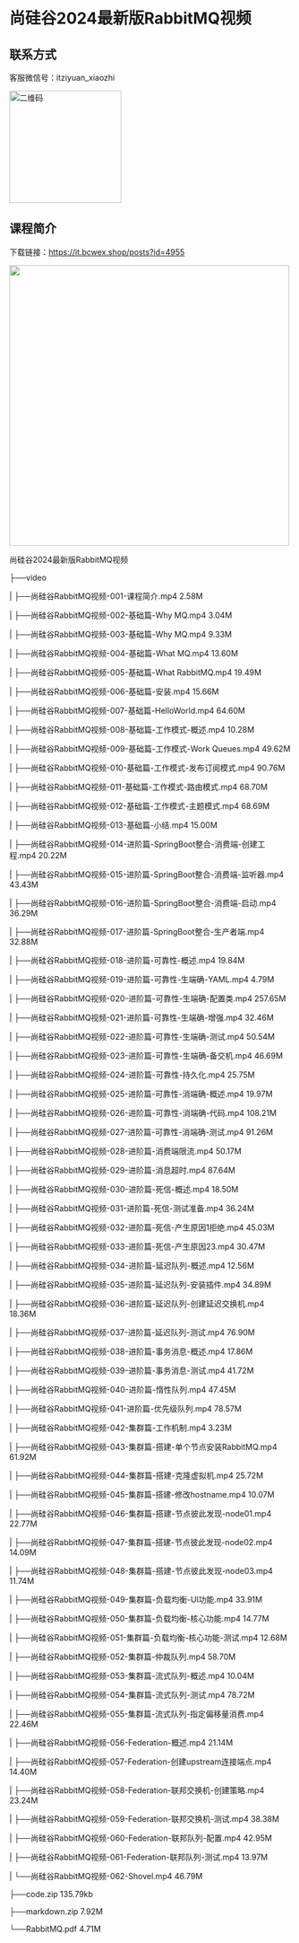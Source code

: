# 尚硅谷2024最新版RabbitMQ视频

## 联系方式

客服微信号：itziyuan_xiaozhi

<img src="https://ziyuanyun.oss-cn-guangzhou.aliyuncs.com/common/20240614073449/666b82192834a.jpg" width="200" height="200" alt="二维码">

## 课程简介

下载链接：https://it.bcwex.shop/posts?id=4955

<img src="https://ziyuanyun.oss-cn-guangzhou.aliyuncs.com/yun/20241201154656/674c147094041.jpg" width="500" alt="">

  尚硅谷2024最新版RabbitMQ视频



 ├──video

 | ├──尚硅谷RabbitMQ视频-001-课程简介.mp4 2.58M

 | ├──尚硅谷RabbitMQ视频-002-基础篇-Why MQ.mp4 3.04M

 | ├──尚硅谷RabbitMQ视频-003-基础篇-Why MQ.mp4 9.33M

 | ├──尚硅谷RabbitMQ视频-004-基础篇-What MQ.mp4 13.60M

 | ├──尚硅谷RabbitMQ视频-005-基础篇-What RabbitMQ.mp4 19.49M

 | ├──尚硅谷RabbitMQ视频-006-基础篇-安装.mp4 15.66M

 | ├──尚硅谷RabbitMQ视频-007-基础篇-HelloWorld.mp4 64.60M

 | ├──尚硅谷RabbitMQ视频-008-基础篇-工作模式-概述.mp4 10.28M

 | ├──尚硅谷RabbitMQ视频-009-基础篇-工作模式-Work Queues.mp4 49.62M

 | ├──尚硅谷RabbitMQ视频-010-基础篇-工作模式-发布订阅模式.mp4 90.76M

 | ├──尚硅谷RabbitMQ视频-011-基础篇-工作模式-路由模式.mp4 68.70M

 | ├──尚硅谷RabbitMQ视频-012-基础篇-工作模式-主题模式.mp4 68.69M

 | ├──尚硅谷RabbitMQ视频-013-基础篇-小结.mp4 15.00M

 | ├──尚硅谷RabbitMQ视频-014-进阶篇-SpringBoot整合-消费端-创建工程.mp4 20.22M

 | ├──尚硅谷RabbitMQ视频-015-进阶篇-SpringBoot整合-消费端-监听器.mp4 43.43M

 | ├──尚硅谷RabbitMQ视频-016-进阶篇-SpringBoot整合-消费端-启动.mp4 36.29M

 | ├──尚硅谷RabbitMQ视频-017-进阶篇-SpringBoot整合-生产者端.mp4 32.88M

 | ├──尚硅谷RabbitMQ视频-018-进阶篇-可靠性-概述.mp4 19.84M

 | ├──尚硅谷RabbitMQ视频-019-进阶篇-可靠性-生端确-YAML.mp4 4.79M

 | ├──尚硅谷RabbitMQ视频-020-进阶篇-可靠性-生端确-配置类.mp4 257.65M

 | ├──尚硅谷RabbitMQ视频-021-进阶篇-可靠性-生端确-增强.mp4 32.46M

 | ├──尚硅谷RabbitMQ视频-022-进阶篇-可靠性-生端确-测试.mp4 50.54M

 | ├──尚硅谷RabbitMQ视频-023-进阶篇-可靠性-生端确-备交机.mp4 46.69M

 | ├──尚硅谷RabbitMQ视频-024-进阶篇-可靠性-持久化.mp4 25.75M

 | ├──尚硅谷RabbitMQ视频-025-进阶篇-可靠性-消端确-概述.mp4 19.97M

 | ├──尚硅谷RabbitMQ视频-026-进阶篇-可靠性-消端确-代码.mp4 108.21M

 | ├──尚硅谷RabbitMQ视频-027-进阶篇-可靠性-消端确-测试.mp4 91.26M

 | ├──尚硅谷RabbitMQ视频-028-进阶篇-消费端限流.mp4 50.17M

 | ├──尚硅谷RabbitMQ视频-029-进阶篇-消息超时.mp4 87.64M

 | ├──尚硅谷RabbitMQ视频-030-进阶篇-死信-概述.mp4 18.50M

 | ├──尚硅谷RabbitMQ视频-031-进阶篇-死信-测试准备.mp4 36.24M

 | ├──尚硅谷RabbitMQ视频-032-进阶篇-死信-产生原因1拒绝.mp4 45.03M

 | ├──尚硅谷RabbitMQ视频-033-进阶篇-死信-产生原因23.mp4 30.47M

 | ├──尚硅谷RabbitMQ视频-034-进阶篇-延迟队列-概述.mp4 12.56M

 | ├──尚硅谷RabbitMQ视频-035-进阶篇-延迟队列-安装插件.mp4 34.89M

 | ├──尚硅谷RabbitMQ视频-036-进阶篇-延迟队列-创建延迟交换机.mp4 18.36M

 | ├──尚硅谷RabbitMQ视频-037-进阶篇-延迟队列-测试.mp4 76.90M

 | ├──尚硅谷RabbitMQ视频-038-进阶篇-事务消息-概述.mp4 17.86M

 | ├──尚硅谷RabbitMQ视频-039-进阶篇-事务消息-测试.mp4 41.72M

 | ├──尚硅谷RabbitMQ视频-040-进阶篇-惰性队列.mp4 47.45M

 | ├──尚硅谷RabbitMQ视频-041-进阶篇-优先级队列.mp4 78.57M

 | ├──尚硅谷RabbitMQ视频-042-集群篇-工作机制.mp4 3.23M

 | ├──尚硅谷RabbitMQ视频-043-集群篇-搭建-单个节点安装RabbitMQ.mp4 61.92M

 | ├──尚硅谷RabbitMQ视频-044-集群篇-搭建-克隆虚拟机.mp4 25.72M

 | ├──尚硅谷RabbitMQ视频-045-集群篇-搭建-修改hostname.mp4 10.07M

 | ├──尚硅谷RabbitMQ视频-046-集群篇-搭建-节点彼此发现-node01.mp4 22.77M

 | ├──尚硅谷RabbitMQ视频-047-集群篇-搭建-节点彼此发现-node02.mp4 14.09M

 | ├──尚硅谷RabbitMQ视频-048-集群篇-搭建-节点彼此发现-node03.mp4 11.74M

 | ├──尚硅谷RabbitMQ视频-049-集群篇-负载均衡-UI功能.mp4 33.91M

 | ├──尚硅谷RabbitMQ视频-050-集群篇-负载均衡-核心功能.mp4 14.77M

 | ├──尚硅谷RabbitMQ视频-051-集群篇-负载均衡-核心功能-测试.mp4 12.68M

 | ├──尚硅谷RabbitMQ视频-052-集群篇-仲裁队列.mp4 58.70M

 | ├──尚硅谷RabbitMQ视频-053-集群篇-流式队列-概述.mp4 10.04M

 | ├──尚硅谷RabbitMQ视频-054-集群篇-流式队列-测试.mp4 78.72M

 | ├──尚硅谷RabbitMQ视频-055-集群篇-流式队列-指定偏移量消费.mp4 22.46M

 | ├──尚硅谷RabbitMQ视频-056-Federation-概述.mp4 21.14M

 | ├──尚硅谷RabbitMQ视频-057-Federation-创建upstream连接端点.mp4 14.40M

 | ├──尚硅谷RabbitMQ视频-058-Federation-联邦交换机-创建策略.mp4 23.24M

 | ├──尚硅谷RabbitMQ视频-059-Federation-联邦交换机-测试.mp4 38.38M

 | ├──尚硅谷RabbitMQ视频-060-Federation-联邦队列-配置.mp4 42.95M

 | ├──尚硅谷RabbitMQ视频-061-Federation-联邦队列-测试.mp4 13.97M

 | └──尚硅谷RabbitMQ视频-062-Shovel.mp4 46.79M

 ├──code.zip 135.79kb

 ├──markdown.zip 7.92M

 └──RabbitMQ.pdf 4.71M

  